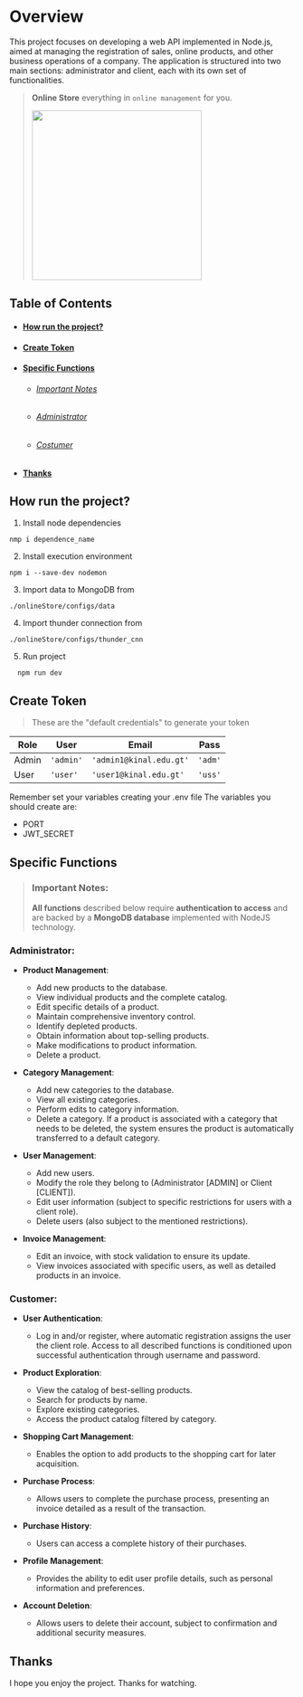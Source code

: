 # Overview
This project focuses on developing a web API implemented in Node.js, aimed at managing the registration of sales, online products, and other business operations of a company. The application is structured into two main sections: administrator and client, each with its own set of functionalities.

> **Online Store** everything in `online management` for you.
>
> [<img src="https://cdn-icons-png.flaticon.com/512/8146/8146003.png" width="300" height="300">](URL_del_Enlace)

## Table of Contents
- #### [How run the project?](#how-run-the-project-1)
- #### [Create Token](#create-token-1)
- #### [Specific Functions](#specific-functions-1)
  - ###### [Important Notes](#important-notes-1)
  - ###### [Administrator](#administrator-1)
  - ###### [Costumer](#costumer-1)
- #### [Thanks](#thanks-1)


## How run the project?

1. Install node dependencies
```
nmp i dependence_name
```
2.  Install execution environment
```
npm i --save-dev nodemon
```

3. Import data to MongoDB from 
```
./onlineStore/configs/data
```

4. Import thunder connection from 
```
./onlineStore/configs/thunder_cnn
```
5. Run project 
```
  npm run dev
```

## Create Token

> These are the "default credentials" to generate your token


|Role            |User                           |Email                         |Pass                         |
|----------------|-------------------------------|-----------------------------|-----------------------------|
|Admin           |`'admin'`                      |`'admin1@kinal.edu.gt'`      |`'adm'`                      |
|User			 |`'user'`                       |`'user1@kinal.edu.gt'`       |`'uss'`                      |



Remember set your variables creating your .env file The variables you should create are:

-   PORT
-   JWT_SECRET

## Specific Functions

> ### **Important Notes:** 
>**All functions** described below require **authentication to access** and are backed by a **MongoDB database** implemented with NodeJS technology.

### Administrator:

- **Product Management**: 
  - Add new products to the database.
  - View individual products and the complete catalog.
  - Edit specific details of a product.
  - Maintain comprehensive inventory control.
  - Identify depleted products.
  - Obtain information about top-selling products.
  - Make modifications to product information.
  - Delete a product.

- **Category Management**: 
  - Add new categories to the database.
  - View all existing categories.
  - Perform edits to category information.
  - Delete a category. If a product is associated with a category that needs to be deleted, the system ensures the product is automatically transferred to a default category.

- **User Management**: 
  - Add new users.
  - Modify the role they belong to (Administrator [ADMIN] or Client [CLIENT]).
  - Edit user information (subject to specific restrictions for users with a client role).
  - Delete users (also subject to the mentioned restrictions).

- **Invoice Management**: 
  - Edit an invoice, with stock validation to ensure its update.
  - View invoices associated with specific users, as well as detailed products in an invoice.

### Customer:

- **User Authentication**: 
  - Log in and/or register, where automatic registration assigns the user the client role. Access to all described functions is conditioned upon successful authentication through username and password.

- **Product Exploration**: 
  - View the catalog of best-selling products.
  - Search for products by name.
  - Explore existing categories.
  - Access the product catalog filtered by category.

- **Shopping Cart Management**: 
  - Enables the option to add products to the shopping cart for later acquisition.

- **Purchase Process**: 
  - Allows users to complete the purchase process, presenting an invoice detailed as a result of the transaction.

- **Purchase History**: 
  - Users can access a complete history of their purchases.

- **Profile Management**: 
  - Provides the ability to edit user profile details, such as personal information and preferences.

- **Account Deletion**: 
  - Allows users to delete their account, subject to confirmation and additional security measures.
  

## Thanks 

I hope you enjoy the project. Thanks for watching.






